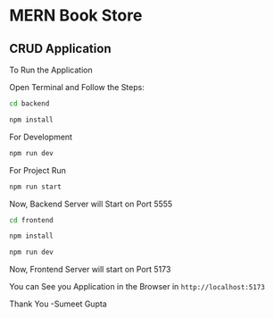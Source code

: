 
# MERN Book Store 
## CRUD Application

To Run the Application

Open Terminal and Follow the Steps:

```bash
cd backend
```
```bash
npm install
```

For Development
```bash
npm run dev
```

For Project Run
```bash
npm run start
```

Now, Backend Server will Start on Port 5555

```bash
cd frontend
```

```bash
npm install
```

```bash
npm run dev
```

Now, Frontend Server will start on Port 5173

You can See you Application in the Browser in `http://localhost:5173`



Thank You
-Sumeet Gupta

